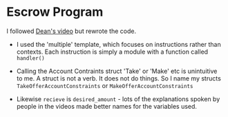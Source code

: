# Escrow Program

I followed [Dean's video](https://drive.google.com/file/d/1mr5iCSisJNnDmZryyHE7n_BXg6FViwzE/view) but rewrote the code.

- I used the 'multiple' template, which focuses on instructions rather than contexts. Each instruction is simply a module with a function called `handler()`

- Calling the Account Contraints struct 'Take' or 'Make' etc is unintuitive to me. A struct is not a verb. It does not do things. So I name my structs `TakeOfferAccountConstraints` or `MakeOfferAccountConstraints`

- Likewise `recieve` is `desired_amount` - lots of the explanations spoken by people in the videos made better names for the variables used.
